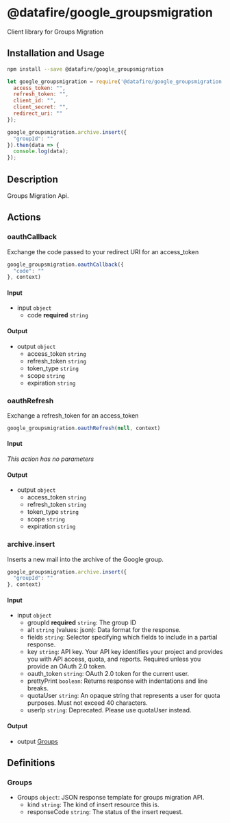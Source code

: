 # @datafire/google_groupsmigration

Client library for Groups Migration

## Installation and Usage
```bash
npm install --save @datafire/google_groupsmigration
```
```js
let google_groupsmigration = require('@datafire/google_groupsmigration').create({
  access_token: "",
  refresh_token: "",
  client_id: "",
  client_secret: "",
  redirect_uri: ""
});

google_groupsmigration.archive.insert({
  "groupId": ""
}).then(data => {
  console.log(data);
});
```

## Description

Groups Migration Api.

## Actions

### oauthCallback
Exchange the code passed to your redirect URI for an access_token


```js
google_groupsmigration.oauthCallback({
  "code": ""
}, context)
```

#### Input
* input `object`
  * code **required** `string`

#### Output
* output `object`
  * access_token `string`
  * refresh_token `string`
  * token_type `string`
  * scope `string`
  * expiration `string`

### oauthRefresh
Exchange a refresh_token for an access_token


```js
google_groupsmigration.oauthRefresh(null, context)
```

#### Input
*This action has no parameters*

#### Output
* output `object`
  * access_token `string`
  * refresh_token `string`
  * token_type `string`
  * scope `string`
  * expiration `string`

### archive.insert
Inserts a new mail into the archive of the Google group.


```js
google_groupsmigration.archive.insert({
  "groupId": ""
}, context)
```

#### Input
* input `object`
  * groupId **required** `string`: The group ID
  * alt `string` (values: json): Data format for the response.
  * fields `string`: Selector specifying which fields to include in a partial response.
  * key `string`: API key. Your API key identifies your project and provides you with API access, quota, and reports. Required unless you provide an OAuth 2.0 token.
  * oauth_token `string`: OAuth 2.0 token for the current user.
  * prettyPrint `boolean`: Returns response with indentations and line breaks.
  * quotaUser `string`: An opaque string that represents a user for quota purposes. Must not exceed 40 characters.
  * userIp `string`: Deprecated. Please use quotaUser instead.

#### Output
* output [Groups](#groups)



## Definitions

### Groups
* Groups `object`: JSON response template for groups migration API.
  * kind `string`: The kind of insert resource this is.
  * responseCode `string`: The status of the insert request.


